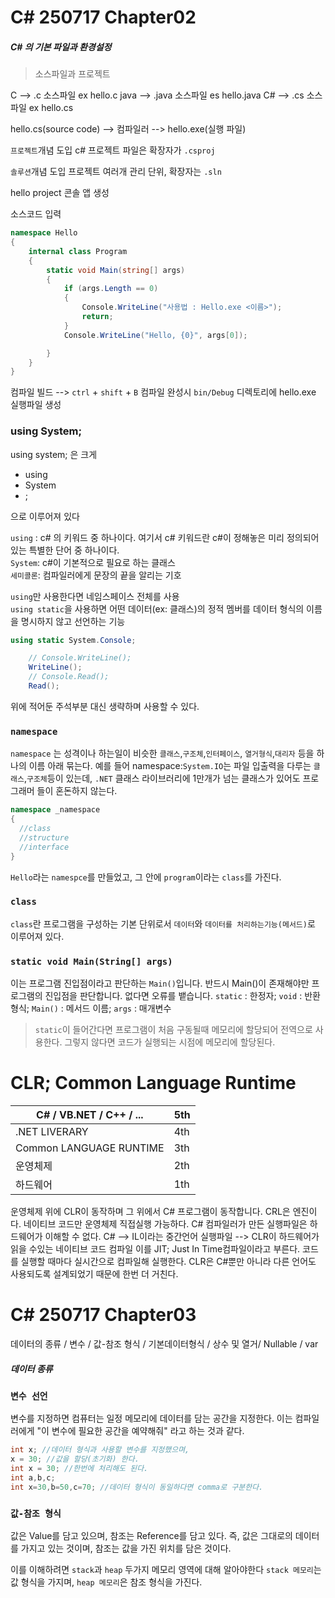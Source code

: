 # C# 250717 Chapter02

##### C# 의 기본 파일과 환경설정

> 소스파일과 프로젝트

C --> .c 소스파일 ex hello.c
java --> .java 소스파일 es hello.java
C# --> .cs 소스파일 ex hello.cs

hello.cs(source code) --> 컴파일러 --> hello.exe(실행 파일)

`프로젝트`개념 도입
c# 프로젝트 파일은 확장자가 `.csproj`

`솔루션`개념 도입
프로젝트 여러개 관리 단위, 확장자는 `.sln`

hello project 콘솔 앱 생성

소스코드 입력

```csharp
namespace Hello
{
    internal class Program
    {
        static void Main(string[] args)
        {
            if (args.Length == 0)
            {
                Console.WriteLine("사용법 : Hello.exe <이름>");
                return;
            }
            Console.WriteLine("Hello, {0}", args[0]);

        }
    }
}
```

컴파일 빌드 --> `ctrl` + `shift` + `B`
컴파일 완성시 `bin/Debug` 디렉토리에 hello.exe 실행파일 생성

### using System;

using system; 은 크게

- using
- System
- ;

으로 이루어져 있다

`using` : c# 의 키워드 중 하나이다. 여기서 c# 키워드란 c#이 정해놓은 미리 정의되어 있는 특별한 단어 중 하나이다.<br>
`System`: c#이 기본적으로 필요로 하는 클래스<br>
`세미콜론`: 컴파일러에게 문장의 끝을 알리는 기호

`using`만 사용한다면 네임스페이스 전체를 사용<br>
`using static`을 사용하면 어떤 데이터(ex: 클래스)의 정적 멤버를 데이터 형식의 이름을 명시하지 않고 선언하는 기능

```csharp
using static System.Console;

    // Console.WriteLine();
    WriteLine();
    // Console.Read();
    Read();
```

위에 적어둔 주석부분 대신 생략하며 사용할 수 있다.

### `namespace`

`namespace` 는 성격이나 하는일이 비슷한 `클래스`,`구조체`,`인터페이스`, `열거형식`,`대리자` 등을 하나의 이름 아래 묶는다.
예를 들어 namespace:`System.IO`는 파일 입출력을 다루는 `클래스`,`구조체`등이 있는데, `.NET` 클래스 라이브러리에 1만개가 넘는 클래스가 있어도 프로그래머 들이 혼돈하지 않는다.

```csharp
namespace _namespace
{
  //class
  //structure
  //interface
}
```

`Hello`라는 `namespce`를 만들었고,
그 안에 `program`이라는 `class`를 가진다.

### `class`

`class`란 프로그램을 구성하는 기본 단위로서 `데이터`와 `데이터를 처리하는기능(메서드)`로 이루어져 있다.

### `static void Main(String[] args)`

이는 프로그램 진입점이라고 판단하는 `Main()`입니다.
반드시 Main()이 존재해야만 프로그램의 진입점을 판단합니다. 없다면 오류를 뱉습니다.
`static` : 한정자;
`void` : 반환형식;
`Main()` : 메서드 이름;
`args` : 매개변수

> `static`이 들어간다면 프로그램이 처음 구동될때 메모리에 할당되어 전역으로 사용한다. 그렇지 않다면
> 코드가 실행되는 시점에 메모리에 할당된다.

# CLR; Common Language Runtime

| C# / VB.NET / C++ / ... | 5th |
| ----------------------- | --- |
| .NET LIVERARY           | 4th |
| Common LANGUAGE RUNTIME | 3th |
| 운영체제                | 2th |
| 하드웨어                | 1th |

운영체제 위에 CLR이 동작하며 그 위에서 C# 프로그램이 동작합니다.
CRL은 엔진이다.
네이티브 코드만 운영체제 직접실행 가능하다.
C# 컴파일러가 만든 실행파일은 하드웨어가 이해할 수 없다.
C# --> IL이라는 중간언어 실행파일 --> CLR이 하드웨어가 읽을 수있는 네이티브 코드 컴파일
이를 JIT; Just In Time컴파일이라고 부른다. 코드를 실행할 때마다 실시간으로 컴파일해 실행한다.
CLR은 C#뿐만 아니라 다른 언어도 사용되도록 설계되었기 때문에 한번 더 거친다.

# C# 250717 Chapter03

데이터의 종류 / 변수 / 값-참조 형식 / 기본데이터형식 / 상수 및 열거/ Nullable / var

##### 데이터 종류

### `변수 선언`

변수를 지정하면 컴퓨터는 일정 메모리에 데이터를 담는 공간을 지정한다.
이는 컴파일러에게 "이 변수에 필요한 공간을 예약해줘" 라고 하는 것과 같다.

```csharp
int x; //데이터 형식과 사용할 변수를 지정했으며,
x = 30; //값을 할당(초기화) 한다.
int x = 30; //한번에 처리해도 된다.
int a,b,c;
int x=30,b=50,c=70; //데이터 형식이 동일하다면 comma로 구분한다.
```

### `값-참조 형식`

값은 Value를 담고 있으며, 참조는 Reference를 담고 있다.
즉, 값은 그대로의 데이터를 가지고 있는 것이며, 참조는 값을 가진 위치를 담은 것이다.

이를 이해하려면 `stack`과 `heap` 두가지 메모리 영역에 대해 알아야한다
`stack 메모리`는 값 형식을 가지며,
`heap 메모리`은 참조 형식을 가진다.
